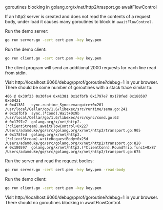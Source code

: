goroutines blocking in golang.org/x/net/http2/trasport.go awaitFlowControl

If an http2 server is created and does not read the contents of a request body, under load it causes many goroutines to block in
`awaitFlowControl`.

Run the demo server:

```bash
go run server.go -cert cert.pem -key key.pem
```

Run the demo client:

```bash
go run client.go -cert cert.pem -key key.pem
```

The client program will send an additional 2000 requests for each line read from stdin.

Visit http://localhost:6060/debug/pprof/goroutine?debug=1 in your browser. There should be some number of goroutines with a stack trace
similar to:

```
406 @ 0x30f23 0x30fe4 0x41381 0x1dfbfb 0x1797e7 0x178fed 0x180597 0x60421
# 0x41381   sync.runtime_Syncsemacquire+0x201       /usr/local/Cellar/go/1.6/libexec/src/runtime/sema.go:241
# 0x1dfbfb  sync.(*Cond).Wait+0x9b            /usr/local/Cellar/go/1.6/libexec/src/sync/cond.go:63
# 0x1797e7  golang.org/x/net/http2.(*clientStream).awaitFlowControl+0x227 /Users/adamduke/go/src/golang.org/x/net/http2/transport.go:905
# 0x178fed  golang.org/x/net/http2.(*clientStream).writeRequestBody+0x25d /Users/adamduke/go/src/golang.org/x/net/http2/transport.go:820
# 0x180597  golang.org/x/net/http2.(*ClientConn).RoundTrip.func1+0x87 /Users/adamduke/go/src/golang.org/x/net/http2/transport.go:675
```

Run the server and read the request bodies:

```bash
go run server.go -cert cert.pem -key key.pem -read-body
```

Run the demo client:

```bash
go run client.go -cert cert.pem -key key.pem
```

Visit http://localhost:6060/debug/pprof/goroutine?debug=1 in your browser. There should no goroutines blocking in awaitFlowControl.
